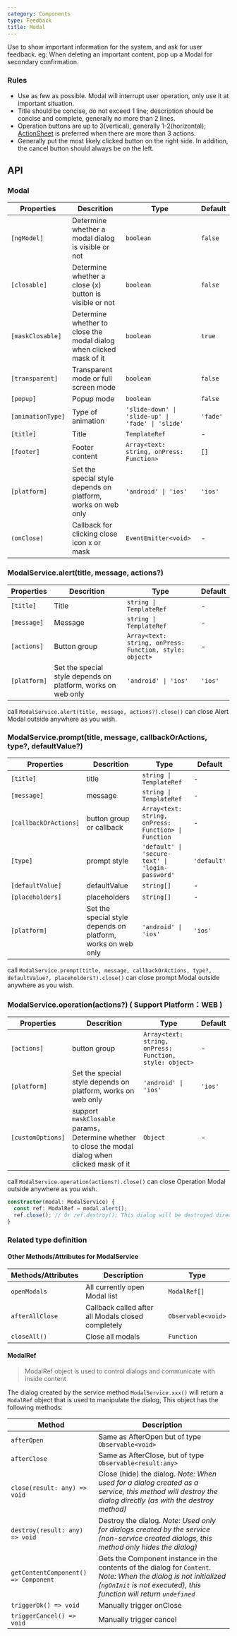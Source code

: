 ```yaml
---
category: Components
type: Feedback
title: Modal
---
```


Use to show important information for the system, and ask for user feedback. eg: When deleting an important content, pop up a Modal for secondary confirmation.

### Rules
- Use as few as possible. Modal will interrupt user operation, only use it at important situation.
- Title should be concise, do not exceed 1 line; description should be concise and complete, generally no more than 2 lines.
- Operation buttons are up to 3(vertical), generally 1-2(horizontal); [ActionSheet](/components/action-sheet) is preferred when there are more than 3 actions.
- Generally put the most likely clicked button on the right side. In addition, the cancel button should always be on the left.

## API

### Modal

Properties | Descrition | Type | Default
-----------|------------|------|--------
| `[ngModel]` | Determine whether a modal dialog is visible or not | `boolean` | `false` |
| `[closable]` | Determine whether a close (x) button is visible or not | `boolean` | `false` |
| `[maskClosable]` | Determine whether to close the modal dialog when clicked mask of it | `boolean` | `true` |
| `[transparent]` | Transparent mode or full screen mode | `boolean` | `false` |
| `[popup]` | Popup mode | `boolean` | `false` |
| `[animationType]` | Type of animation | `'slide-down' \| 'slide-up' \| 'fade' \| 'slide'` | `'fade'` |
| `[title]` | Title | `TemplateRef` | - |
| `[footer]` | Footer content | `Array<text: string, onPress: Function>` | `[]` |
| `[platform]` | Set the special style depends on platform, works on web only | `'android' \| 'ios'` | `'ios'`|
| `(onClose)` | Callback for clicking close icon x or mask | `EventEmitter<void>` | - |

### ModalService.alert(title, message, actions?)

Properties | Descrition | Type | Default
-----------|------------|------|--------
| `[title]` | Title | `string \| TemplateRef` | - |
| `[message]` | Message | `string \| TemplateRef` | - |
| `[actions]` | Button group | `Array<text: string, onPress: Function, style: object>` | - |
| `[platform]` | Set the special style depends on platform, works on web only | `'android' \| 'ios'` | `'ios'`|

call `ModalService.alert(title, message, actions?).close()`  can close Alert Modal outside anywhere as you wish.

### ModalService.prompt(title, message, callbackOrActions, type?, defaultValue?)

Properties | Descrition | Type | Default
-----------|------------|------|--------
| `[title]` | title | `string \| TemplateRef` | - |
| `[message]` | message | `string \| TemplateRef` | - |
| `[callbackOrActions]` | button group or callback | `Array<text: string, onPress: Function> \| Function` | - |
| `[type]` | prompt style | `'default' \| 'secure-text' \| 'login-password'` | `'default'` |
| `[defaultValue]` | defaultValue | `string[]` | - |
| `[placeholders]` | placeholders | `string[]` | - |
| `[platform]` | Set the special style depends on platform, works on web only | `'android' \| 'ios'` | `'ios'`|

call `ModalService.prompt(title, message, callbackOrActions, type?, defaultValue?, placeholders?).close()` can close prompt Modal outside anywhere as you wish.

### ModalService.operation(actions?) ( Support Platform：WEB )

Properties | Descrition | Type | Default
-----------|------------|------|--------
| `[actions]` | button group | `Array<text: string, onPress: Function, style: object>` | - |
| `[platform]` | Set the special style depends on platform, works on web only | `'android' \| 'ios'` | `'ios'`|
| `[customOptions]` | support `maskClosable` params，Determine whether to close the modal dialog when clicked mask of it | `Object` | - |

call `ModalService.operation(actions?).close()` can close Operation Modal outside anywhere as you wish.

```ts
constructor(modal: ModalService) {
  const ref: ModalRef = modal.alert();
  ref.close(); // Or ref.destroy(); This dialog will be destroyed directly
}
```

### Related type definition

#### Other Methods/Attributes for ModalService

Methods/Attributes | Description | Type 
-------------------|-------------|-----
| `openModals` | All currently open Modal list | `ModalRef[]` |
| `afterAllClose` | Callback called after all Modals closed completely | `Observable<void>` |
| `closeAll()` | Close all modals | `Function` |

#### ModalRef

> ModalRef object is used to control dialogs and communicate with inside content

The dialog created by the service method `ModalService.xxx()` will return a `ModalRef` object that is used to manipulate the dialog, This object has the following methods:

Method | Description
-------|------------
| `afterOpen` | Same as AfterOpen but of type `Observable<void>` |
| `afterClose` | Same as AfterClose, but of type `Observable<result:any>` |
| `close(result: any) => void` | Close (hide) the dialog. <i>Note: When used for a dialog created as a service, this method will destroy the dialog directly (as with the destroy method)</i> |
| `destroy(result: any) => void` | Destroy the dialog. <i>Note: Used only for dialogs created by the service (non-service created dialogs, this method only hides the dialog)</i> |
| `getContentComponent() => Component` | Gets the Component instance in the contents of the dialog for `Content`. <i> Note: When the dialog is not initialized (`ngOnInit` is not executed), this function will return `undefined`</i> |
| `triggerOk() => void` | Manually trigger onClose |
| `triggerCancel() => void` | Manually trigger cancel |
